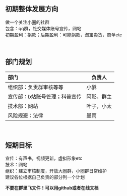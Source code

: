 ## 初期整体发展方向
做一个关注小圈的社群\
包含：qq群，社交媒体账号宣传，网站\
初期盈利：捐款；后期盈利：可能捐款，淘宝卖货，商单etc

<br>

## 部门规划
| 部门 | 负责人|
| :-------------------- | ---- |
| 组织部：负责群审核等等 | 小酥 |
| 宣传部：b站账号管理；科普宣传   |    阿影，群主|
|技术部：网站           |            叶子，小太|
|风险规避：法律         |           墨雨|

<br>

## 短期目标
宣传：有声书，视频更新，虚拟形象etc\
技术：网站\
组织：建立审核制度，开放大圈群，小圈群日常维护\
建议各位根据自己负责的部分列一个计划


**不要在群里飞文件！可以用github或者在线文档**